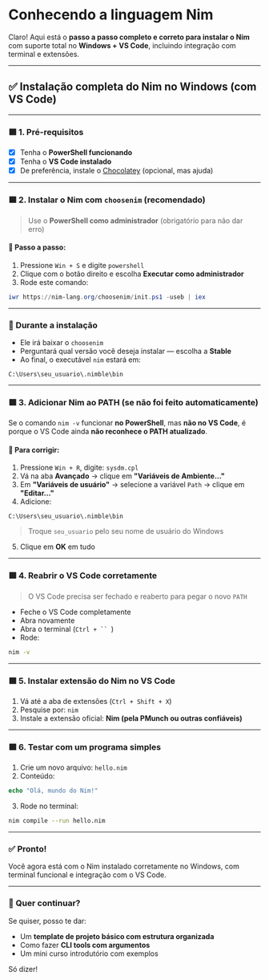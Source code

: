# Conhecendo a linguagem Nim
Claro! Aqui está o **passo a passo completo e correto para instalar o Nim** com suporte total no **Windows + VS Code**, incluindo integração com terminal e extensões.

---

## ✅ **Instalação completa do Nim no Windows (com VS Code)**

---

### 🟩 **1. Pré-requisitos**

* [x] Tenha o **PowerShell funcionando**
* [x] Tenha o **VS Code instalado**
* [x] De preferência, instale o [Chocolatey](https://chocolatey.org/install) (opcional, mas ajuda)

---

### 🟦 **2. Instalar o Nim com `choosenim` (recomendado)**

> Use o **PowerShell como administrador** (obrigatório para não dar erro)

#### 🔸 Passo a passo:

1. Pressione `Win + S` e digite `powershell`
2. Clique com o botão direito e escolha **Executar como administrador**
3. Rode este comando:

```powershell
iwr https://nim-lang.org/choosenim/init.ps1 -useb | iex
```

---

### 🔹 Durante a instalação

* Ele irá baixar o `choosenim`
* Perguntará qual versão você deseja instalar — escolha a **Stable**
* Ao final, o executável `nim` estará em:

```
C:\Users\seu_usuario\.nimble\bin
```

---

### 🟩 **3. Adicionar Nim ao PATH (se não foi feito automaticamente)**

Se o comando `nim -v` funcionar **no PowerShell**, mas **não no VS Code**, é porque o VS Code ainda **não reconhece o PATH atualizado**.

#### 🔧 Para corrigir:

1. Pressione `Win + R`, digite: `sysdm.cpl`
2. Vá na aba **Avançado** → clique em **"Variáveis de Ambiente..."**
3. Em **"Variáveis de usuário"** → selecione a variável `Path` → clique em **"Editar..."**
4. Adicione:

```plaintext
C:\Users\seu_usuario\.nimble\bin
```

> Troque `seu_usuario` pelo seu nome de usuário do Windows

5. Clique em **OK** em tudo

---

### 🟩 **4. Reabrir o VS Code corretamente**

> O VS Code precisa ser fechado e reaberto para pegar o novo `PATH`

* Feche o VS Code completamente
* Abra novamente
* Abra o terminal (`Ctrl + `` `)
* Rode:

```bash
nim -v
```

---

### 🟩 **5. Instalar extensão do Nim no VS Code**

1. Vá até a aba de extensões (`Ctrl + Shift + X`)
2. Pesquise por: `nim`
3. Instale a extensão oficial: **Nim (pela PMunch ou outras confiáveis)**

---

### 🟩 **6. Testar com um programa simples**

1. Crie um novo arquivo: `hello.nim`
2. Conteúdo:

```nim
echo "Olá, mundo do Nim!"
```

3. Rode no terminal:

```bash
nim compile --run hello.nim
```

---

### ✅ Pronto!

Você agora está com o Nim instalado corretamente no Windows, com terminal funcional e integração com o VS Code.

---

### 🔁 Quer continuar?

Se quiser, posso te dar:

* Um **template de projeto básico com estrutura organizada**
* Como fazer **CLI tools com argumentos**
* Um mini curso introdutório com exemplos

Só dizer!
